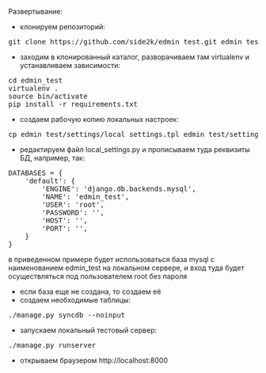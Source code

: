 Развертывание:

* клонируем репозиторий:
<pre>
git clone https://github.com/side2k/edmin_test.git edmin_test
</pre>
* заходим в клонированный каталог, разворачиваем там virtualenv и устанавливаем зависимости:
<pre>
cd edmin_test
virtualenv .
source bin/activate
pip install -r requirements.txt
</pre>
* создаем рабочую копию локальных настроек:
<pre>
cp edmin_test/settings/local_settings.tpl edmin_test/settings/local_settings.py
</pre>
* редактируем файл local_settings.py и прописываем туда реквизиты БД, например, так:
<pre>
DATABASES = {
    'default': {
        'ENGINE': 'django.db.backends.mysql',
        'NAME': 'edmin_test',
        'USER': 'root',
        'PASSWORD': '',
        'HOST': '',
        'PORT': '',
    }
}
</pre>
в приведенном примере будет использоваться база mysql с наименованием edmin_test на локальном сервере, и вход туда будет осуществляться под пользователем root без пароля
* если база еще не создана, то создаем её
* создаем необходимые таблицы:
<pre>
./manage.py syncdb --noinput
</pre>
* запускаем локальный тестовый сервер:
<pre>
./manage.py runserver
</pre>
* открываем браузером http://localhost:8000
